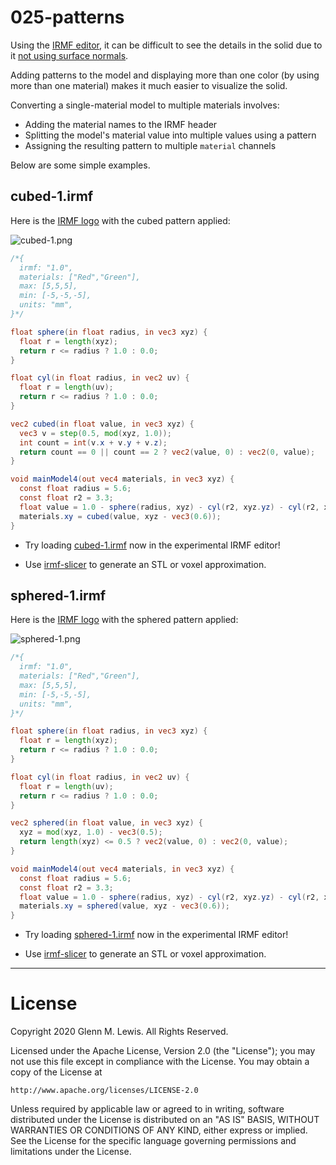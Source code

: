 # 025-patterns

Using the [IRMF editor](https://gmlewis.github.io/irmf-editor/), it can be
difficult to see the details in the solid due to it [not using surface
normals](https://github.com/gmlewis/irmf-editor#how-does-it-work).

Adding patterns to the model and displaying more than one color (by using
more than one material) makes it much easier to visualize the solid.

Converting a single-material model to multiple materials involves:

* Adding the material names to the IRMF header
* Splitting the model's material value into multiple values using a pattern
* Assigning the resulting pattern to multiple `material` channels

Below are some simple examples.

## cubed-1.irmf

Here is the [IRMF logo](https://github.com/gmlewis/irmf/tree/master/examples/002-cube#irmf-logo-model-1irmf)
with the cubed pattern applied:

![cubed-1.png](cubed-1.png)

```glsl
/*{
  irmf: "1.0",
  materials: ["Red","Green"],
  max: [5,5,5],
  min: [-5,-5,-5],
  units: "mm",
}*/

float sphere(in float radius, in vec3 xyz) {
  float r = length(xyz);
  return r <= radius ? 1.0 : 0.0;
}

float cyl(in float radius, in vec2 uv) {
  float r = length(uv);
  return r <= radius ? 1.0 : 0.0;
}

vec2 cubed(in float value, in vec3 xyz) {
  vec3 v = step(0.5, mod(xyz, 1.0));
  int count = int(v.x + v.y + v.z);
  return count == 0 || count == 2 ? vec2(value, 0) : vec2(0, value);
}

void mainModel4(out vec4 materials, in vec3 xyz) {
  const float radius = 5.6;
  const float r2 = 3.3;
  float value = 1.0 - sphere(radius, xyz) - cyl(r2, xyz.yz) - cyl(r2, xyz.xz) - cyl(r2, xyz.xy);
  materials.xy = cubed(value, xyz - vec3(0.6));
}
```

* Try loading [cubed-1.irmf](https://gmlewis.github.io/irmf-editor/?s=github.com/gmlewis/irmf-examples/blob/master/examples/025-patterns/cubed-1.irmf) now in the experimental IRMF editor!

* Use [irmf-slicer](https://github.com/gmlewis/irmf-slicer) to generate an STL or voxel approximation.

## sphered-1.irmf

Here is the [IRMF logo](https://github.com/gmlewis/irmf/tree/master/examples/002-cube#irmf-logo-model-1irmf)
with the sphered pattern applied:

![sphered-1.png](sphered-1.png)

```glsl
/*{
  irmf: "1.0",
  materials: ["Red","Green"],
  max: [5,5,5],
  min: [-5,-5,-5],
  units: "mm",
}*/

float sphere(in float radius, in vec3 xyz) {
  float r = length(xyz);
  return r <= radius ? 1.0 : 0.0;
}

float cyl(in float radius, in vec2 uv) {
  float r = length(uv);
  return r <= radius ? 1.0 : 0.0;
}

vec2 sphered(in float value, in vec3 xyz) {
  xyz = mod(xyz, 1.0) - vec3(0.5);
  return length(xyz) <= 0.5 ? vec2(value, 0) : vec2(0, value);
}

void mainModel4(out vec4 materials, in vec3 xyz) {
  const float radius = 5.6;
  const float r2 = 3.3;
  float value = 1.0 - sphere(radius, xyz) - cyl(r2, xyz.yz) - cyl(r2, xyz.xz) - cyl(r2, xyz.xy);
  materials.xy = sphered(value, xyz - vec3(0.6));
}
```

* Try loading [sphered-1.irmf](https://gmlewis.github.io/irmf-editor/?s=github.com/gmlewis/irmf-examples/blob/master/examples/025-patterns/sphered-1.irmf) now in the experimental IRMF editor!

* Use [irmf-slicer](https://github.com/gmlewis/irmf-slicer) to generate an STL or voxel approximation.

----------------------------------------------------------------------

# License

Copyright 2020 Glenn M. Lewis. All Rights Reserved.

Licensed under the Apache License, Version 2.0 (the "License");
you may not use this file except in compliance with the License.
You may obtain a copy of the License at

    http://www.apache.org/licenses/LICENSE-2.0

Unless required by applicable law or agreed to in writing, software
distributed under the License is distributed on an "AS IS" BASIS,
WITHOUT WARRANTIES OR CONDITIONS OF ANY KIND, either express or implied.
See the License for the specific language governing permissions and
limitations under the License.
